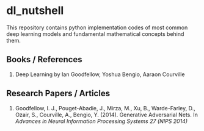 # dl_nutshell
This repository contains python implementation codes of most common deep learning models and fundamental mathematical concepts behind them.


## Books / References
1. Deep Learning by Ian Goodfellow, Yoshua Bengio, Aaraon Courville

## Research Papers / Articles
1. Goodfellow, I. J., Pouget-Abadie, J., Mirza, M., Xu, B., Warde-Farley, D., Ozair, S., Courville, A., Bengio, Y. (2014). Generative Adversarial Nets. In _Advances in Neural Information Processing Systems 27 (NIPS 2014)_
